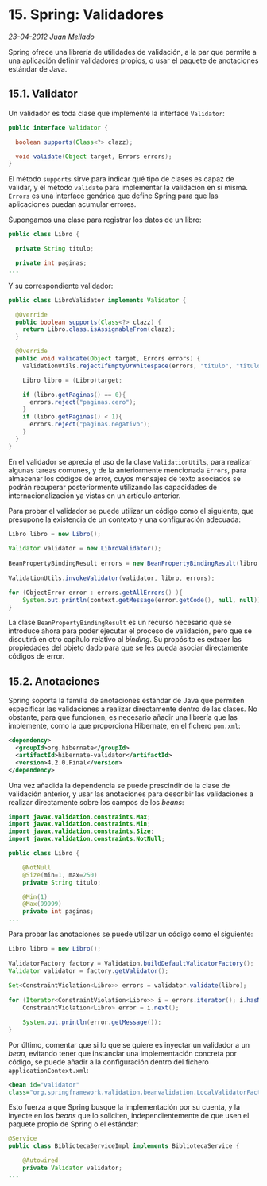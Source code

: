 # 15. Spring: Validadores

_23-04-2012_ _Juan Mellado_

Spring ofrece una librería de utilidades de validación, a la par que permite a una aplicación definir validadores propios, o usar el paquete de anotaciones estándar de Java.

## 15.1. Validator

Un validador es toda clase que implemente la interface ```Validator```:

```java
public interface Validator {

  boolean supports(Class<?> clazz);

  void validate(Object target, Errors errors);
}
```

El método ```supports``` sirve para indicar qué tipo de clases es capaz de validar, y el método ```validate``` para implementar la validación en si misma. ```Errors``` es una interface genérica que define Spring para que las aplicaciones puedan acumular errores.

Supongamos una clase para registrar los datos de un libro:

```java
public class Libro {

  private String titulo;

  private int paginas;
...
```

Y su correspondiente validador:

```java
public class LibroValidator implements Validator {

  @Override
  public boolean supports(Class<?> clazz) {
    return Libro.class.isAssignableFrom(clazz);
  }

  @Override
  public void validate(Object target, Errors errors) {
    ValidationUtils.rejectIfEmptyOrWhitespace(errors, "titulo", "titulo.vacio");

    Libro libro = (Libro)target;

    if (libro.getPaginas() == 0){
      errors.reject("paginas.cero");
    }
    if (libro.getPaginas() < 1){
      errors.reject("paginas.negativo");
    }
  }
}
```

En el validador se aprecia el uso de la clase ```ValidationUtils```, para realizar algunas tareas comunes, y de la anteriormente mencionada ```Errors```, para almacenar los códigos de error, cuyos mensajes de texto asociados se podrán recuperar posteriormente utilizando las capacidades de internacionalización ya vistas en un artículo anterior.

Para probar el validador se puede utilizar un código como el siguiente, que presupone la existencia de un contexto y una configuración adecuada:

```java
Libro libro = new Libro();
   
Validator validator = new LibroValidator();
   
BeanPropertyBindingResult errors = new BeanPropertyBindingResult(libro, "libro");
   
ValidationUtils.invokeValidator(validator, libro, errors);

for (ObjectError error : errors.getAllErrors() ){
    System.out.println(context.getMessage(error.getCode(), null, null));
}
```

La clase ```BeanPropertyBindingResult``` es un recurso necesario que se introduce ahora para poder ejecutar el proceso de validación, pero que se discutirá en otro capítulo relativo al _binding_. Su propósito es extraer las propiedades del objeto dado para que se les pueda asociar directamente códigos de error.

## 15.2. Anotaciones

Spring soporta la familia de anotaciones estándar de Java que permiten especificar las validaciones a realizar directamente dentro de las clases. No obstante, para que funcionen, es necesario añadir una librería que las implemente, como la que proporciona Hibernate, en el fichero ```pom.xml```:

```xml
<dependency>
  <groupId>org.hibernate</groupId>
  <artifactId>hibernate-validator</artifactId>
  <version>4.2.0.Final</version>
</dependency>
```

Una vez añadida la dependencia se puede prescindir de la clase de validación anterior, y usar las anotaciones para describir las validaciones a realizar directamente sobre los campos de los _beans_:

```java
import javax.validation.constraints.Max;
import javax.validation.constraints.Min;
import javax.validation.constraints.Size;
import javax.validation.constraints.NotNull;

public class Libro {

    @NotNull
    @Size(min=1, max=250)
    private String titulo;

    @Min(1)
    @Max(99999)
    private int paginas;
...
```

Para probar las anotaciones se puede utilizar un código como el siguiente:

```java
Libro libro = new Libro();
   
ValidatorFactory factory = Validation.buildDefaultValidatorFactory();
Validator validator = factory.getValidator();
   
Set<ConstraintViolation<Libro>> errors = validator.validate(libro);
   
for (Iterator<ConstraintViolation<Libro>> i = errors.iterator(); i.hasNext(); ){
    ConstraintViolation<Libro> error = i.next();

    System.out.println(error.getMessage());
}
```

Por último, comentar que si lo que se quiere es inyectar un validador a un _bean_, evitando tener que instanciar una implementación concreta por código, se puede añadir a la configuración dentro del fichero ```applicationContext.xml```:

```xml
<bean id="validator"
class="org.springframework.validation.beanvalidation.LocalValidatorFactoryBean"/>
```

Esto fuerza a que Spring busque la implementación por su cuenta, y la inyecte en los _beans_ que lo soliciten, independientemente de que usen el paquete propio de Spring o el estándar:

```java
@Service
public class BibliotecaServiceImpl implements BibliotecaService {

    @Autowired
    private Validator validator;
...
```
